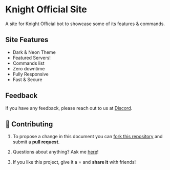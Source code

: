 
# Knight Official Site

A site for Knight Official bot to showcase some of its features & commands.

## Site Features

- Dark & Neon Theme
- Featured Servers!
- Commands list
- Zero downtime
- Fully Responsive
- Fast & Secure 

## Feedback

If you have any feedback, please reach out to us at [Discord](https://discord.gg/dF4PHxbHpA "Discord").

## 💛 Contributing

1. To propose a change in this document you can [fork this repository](https://github.com/Alkaison/Knight-Official/fork "Fork") and submit a **pull request**.

2. Questions about anything? Ask me [here](https://github.com/Alkaison/Knight-Official/issues/new "Issue")!

3. If you like this project, give it a ⭐ and **share it** with friends!
